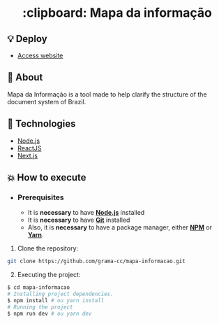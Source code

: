 <h1 align="center">
    :clipboard: Mapa da informação
</h1>

## :bulb: Deploy

- [Access website](https://mapa-da-informacao.herokuapp.com/)

## :bookmark: About
Mapa da Informação is a tool made to help clarify the structure of the document system of Brazil.


## :rocket: Technologies

- [Node.js](https://nodejs.org/en/)
- [ReactJS](https://reactjs.org/)
- [Next.js](https://nextjs.org/)


## :boom: How to execute

- ### **Prerequisites**

  - It is **necessary** to have **[Node.js](https://nodejs.org/en/)** installed
  - It is **necessary** to have **[Git](https://git-scm.com/)** installed
  - Also, it is **necessary** to have a package manager, either **[NPM](https://www.npmjs.com/)** or **[Yarn](https://yarnpkg.com/)**.

1. Clone the repository:

```sh
git clone https://github.com/grama-cc/mapa-informacao.git 
```

2. Executing the project:

```sh
$ cd mapa-informacao
# Installing project dependencies.
$ npm install # ou yarn install
# Running the project
$ npm run dev # ou yarn dev
```